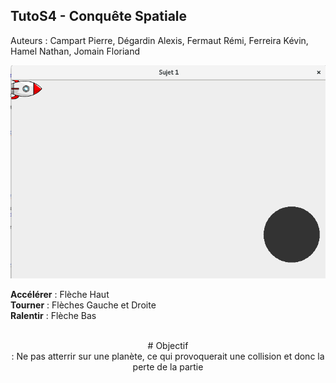 ## TutoS4 - Conquête Spatiale

Auteurs : Campart Pierre, Dégardin Alexis, Fermaut Rémi, Ferreira Kévin, Hamel Nathan, Jomain Floriand

![alt text](https://github.com/floriandjomain/TutoS4/blob/master/ImageExec.png)

**Accélérer** : Flèche Haut <br/>
**Tourner**   : Flèches Gauche et Droite <br/>
**Ralentir**  : Flèche Bas <br/>
<br/>

<p align="center"> # Objectif<br/> : Ne pas atterrir sur une planète, ce qui provoquerait une collision et donc la perte de la partie </p>
